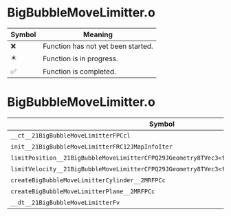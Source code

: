 # BigBubbleMoveLimitter.o
| Symbol | Meaning 
| ------------- | ------------- 
| :x: | Function has not yet been started. 
| :eight_pointed_black_star: | Function is in progress. 
| :white_check_mark: | Function is completed. 


# BigBubbleMoveLimitter.o
| Symbol | Decompiled? |
| ------------- | ------------- |
| `__ct__21BigBubbleMoveLimitterFPCcl` | :x: |
| `init__21BigBubbleMoveLimitterFRC12JMapInfoIter` | :x: |
| `limitPosition__21BigBubbleMoveLimitterCFPQ29JGeometry8TVec3<f>f` | :x: |
| `limitVelocity__21BigBubbleMoveLimitterCFPQ29JGeometry8TVec3<f>RCQ29JGeometry8TVec3<f>f` | :x: |
| `createBigBubbleMoveLimitterCylinder__2MRFPCc` | :x: |
| `createBigBubbleMoveLimitterPlane__2MRFPCc` | :x: |
| `__dt__21BigBubbleMoveLimitterFv` | :x: |
